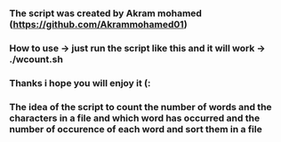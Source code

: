 ### The script was created by Akram mohamed (https://github.com/Akrammohamed01)
### How to use -> just run the script like this and it will work -> ./wcount.sh 
### Thanks i hope you will enjoy it (:
### The idea of the script to count the number of words and the characters in a file and which word has occurred and the number of occurence of each word and sort them in a file                                           
